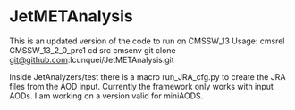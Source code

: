 # JetMETAnalysis
This is an updated version of the code to run on CMSSW_13
Usage:
cmsrel CMSSW_13_2_0_pre1
cd src
cmsenv
git clone git@github.com:lcunquei/JetMETAnalysis.git

Inside JetAnalyzers/test there is a macro run_JRA_cfg.py to create the JRA files from the AOD input. Currently the framework only works with input AODs. I am working on a version valid for miniAODS.  
